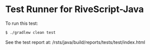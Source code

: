 # Test Runner for RiveScript-Java

To run this test:

```bash
$ ./gradlew clean test
```

See the test report at: /rsts/java/build/reports/tests/test/index.html
